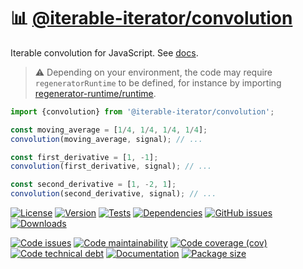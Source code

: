 :bar_chart: [@iterable-iterator/convolution](https://iterable-iterator.github.io/convolution)
==

Iterable convolution for JavaScript.
See [docs](https://iterable-iterator.github.io/convolution/index.html).

> :warning: Depending on your environment, the code may require
> `regeneratorRuntime` to be defined, for instance by importing
> [regenerator-runtime/runtime](https://www.npmjs.com/package/regenerator-runtime).

```js
import {convolution} from '@iterable-iterator/convolution';

const moving_average = [1/4, 1/4, 1/4, 1/4];
convolution(moving_average, signal); // ...

const first_derivative = [1, -1];
convolution(first_derivative, signal); // ...

const second_derivative = [1, -2, 1];
convolution(second_derivative, signal); // ...
```

[![License](https://img.shields.io/github/license/iterable-iterator/convolution.svg)](https://raw.githubusercontent.com/iterable-iterator/convolution/main/LICENSE)
[![Version](https://img.shields.io/npm/v/@iterable-iterator/convolution.svg)](https://www.npmjs.org/package/@iterable-iterator/convolution)
[![Tests](https://img.shields.io/github/workflow/status/iterable-iterator/convolution/ci:test?event=push&label=tests)](https://github.com/iterable-iterator/convolution/actions/workflows/ci:test.yml?query=branch:main)
[![Dependencies](https://img.shields.io/librariesio/github/iterable-iterator/convolution.svg)](https://github.com/iterable-iterator/convolution/network/dependencies)
[![GitHub issues](https://img.shields.io/github/issues/iterable-iterator/convolution.svg)](https://github.com/iterable-iterator/convolution/issues)
[![Downloads](https://img.shields.io/npm/dm/@iterable-iterator/convolution.svg)](https://www.npmjs.org/package/@iterable-iterator/convolution)

[![Code issues](https://img.shields.io/codeclimate/issues/iterable-iterator/convolution.svg)](https://codeclimate.com/github/iterable-iterator/convolution/issues)
[![Code maintainability](https://img.shields.io/codeclimate/maintainability/iterable-iterator/convolution.svg)](https://codeclimate.com/github/iterable-iterator/convolution/trends/churn)
[![Code coverage (cov)](https://img.shields.io/codecov/c/gh/iterable-iterator/convolution/main.svg)](https://codecov.io/gh/iterable-iterator/convolution)
[![Code technical debt](https://img.shields.io/codeclimate/tech-debt/iterable-iterator/convolution.svg)](https://codeclimate.com/github/iterable-iterator/convolution/trends/technical_debt)
[![Documentation](https://iterable-iterator.github.io/convolution/badge.svg)](https://iterable-iterator.github.io/convolution/source.html)
[![Package size](https://img.shields.io/bundlephobia/minzip/@iterable-iterator/convolution)](https://bundlephobia.com/result?p=@iterable-iterator/convolution)
